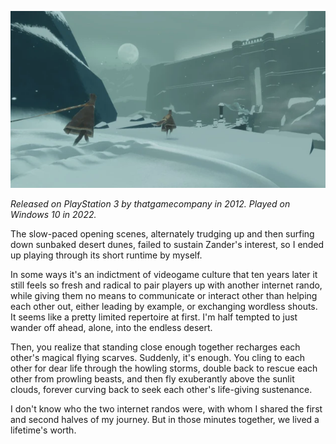 <!--
.. title: Journey
.. slug: journey
.. date: 2022-05-09 06:22:20 UTC-05:00
.. tags: geek,media,videogame,pc,completed
-->

![](/files/2022/journey-screenshot.webp)

*Released on PlayStation 3 by thatgamecompany in 2012. Played on Windows 10 in
2022.*

The slow-paced opening scenes, alternately trudging up and then surfing down
sunbaked desert dunes, failed to sustain Zander's interest, so I ended up
playing through its short runtime by myself.

In some ways it's an indictment of videogame culture that ten years later it
still feels so fresh and radical to pair players up with another internet
rando, while giving them no means to communicate or interact other than helping
each other out, either leading by example, or exchanging wordless shouts. It
seems like a pretty limited repertoire at first. I'm half tempted to just wander
off ahead, alone, into the endless desert.

Then, you realize that standing close enough together recharges each other's
magical flying scarves. Suddenly, it's enough. You cling to each other for dear
life through the howling storms, double back to rescue each other from prowling
beasts, and then fly exuberantly above the sunlit clouds, forever curving back
to seek each other's life-giving sustenance.

I don't know who the two internet randos were, with whom I shared the first and
second halves of my journey. But in those minutes together, we lived a
lifetime's worth.

